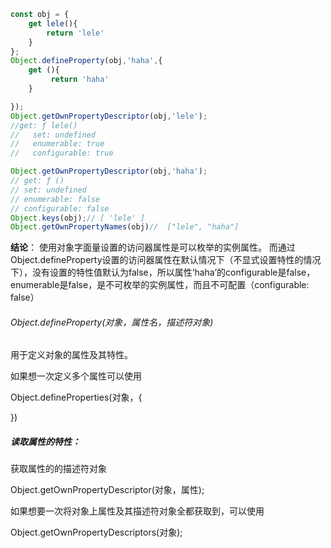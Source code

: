```javascript
const obj = {
    get lele(){
        return 'lele'
    }
};
Object.defineProperty(obj,'haha',{
    get (){
         return 'haha'
    }

});
Object.getOwnPropertyDescriptor(obj,'lele');
//get: ƒ lele()
//   set: undefined
//   enumerable: true
//   configurable: true

Object.getOwnPropertyDescriptor(obj,'haha');
// get: ƒ ()
// set: undefined
// enumerable: false
// configurable: false
Object.keys(obj);// [ 'lele' ]
Object.getOwnPropertyNames(obj)//  ["lele", "haha"]
```
**结论**：
使用对象字面量设置的访问器属性是可以枚举的实例属性。
而通过Object.defineProperty设置的访问器属性在默认情况下（不显式设置特性的情况下），没有设置的特性值默认为false，所以属性‘haha’的configurable是false，enumerable是false，是不可枚举的实例属性，而且不可配置（configurable: false）



###### Object.defineProperty(对象，属性名，描述符对象)

用于定义对象的属性及其特性。

如果想一次定义多个属性可以使用

 Object.defineProperties(对象，{

[属性名]: 该属性的描述符对象，

})



##### 读取属性的特性：

获取属性的的描述符对象

Object.getOwnPropertyDescriptor(对象，属性);

如果想要一次将对象上属性及其描述符对象全都获取到，可以使用

Object.getOwnPropertyDescriptors(对象);